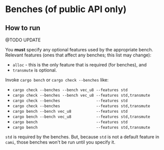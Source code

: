 # Benches (of public API only)

## How to run

@TODO UPDATE

You **must** specify any optional features used by the appropriate bench. Relevant features (ones that affect any benches; this list may change):

- `alloc` - this is the only feature that is required (for benches), and
- `transmute` is optional.

Invoke `cargo bench` or `cargo check --benches` like:

- `cargo check --benches --bench vec_u8 --features std`
- `cargo check --benches --bench vec_u8 --features std,transmute`
- `cargo check --benches                --features std`
- `cargo check --benches                --features std,transmute`
- `cargo bench --bench vec_u8           --features std`
- `cargo bench --bench vec_u8           --features std,transmute`
- `cargo bench                          --features std`
- `cargo bench                          --features std,transmute`

`std` is required by the benches. But, because `std` is not a default feature in `cami`, those
benches won't be run until you specify it.